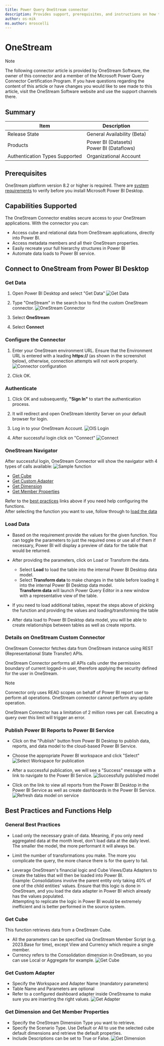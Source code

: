 ```yaml
---
title: Power Query OneStream connector
description: Provides support, prerequisites, and instructions on how to connect to your OneStream data.
author: os-mik
ms.author: mroscelli
---
```


# OneStream

> [!NOTE]
> The following connector article is provided by OneStream Software, the owner of this connector and a member of the Microsoft Power Query Connector Certification Program. If you have questions regarding the content of this article or have changes you would like to see made to this article, visit the OneStream Software website and use the support channels there.

## Summary

| Item | Description |
| ---- | ----------- |
| Release State | General Availability (Beta) |
| Products | Power BI (Datasets)</br>Power BI (Dataflows)|
| Authentication Types Supported | Organizational Account |

## Prerequisites

OneStream platform version 8.2 or higher is required.
There are [system requirements](https://www.microsoft.com/download/details.aspx?id=58494) to verify before you install Microsoft Power BI Desktop.

## Capabilities Supported

The OneStream Connector enables secure access to your OneStream applications. With the connector you can:

* Access cube and relational data from OneStream applications, directly into Power BI.
* Access metadata members and all their OneStream properties.
* Easily recreate your full hierarchy structures in Power BI
* Automate data loads to Power BI service.

## Connect to OneStream from Power BI Desktop

### Get Data

1. Open Power BI Desktop and select "Get Data"
![Get Data](./media/onestream/pbi-get-data.png)

2. Type "OneStream" in the search box to find the custom OneStream connector.
![OneStream Connector](./media/onestream/os-connector-search.png)

3. Select **OneStream**

4. Select **Connect**

### Configure the Connector

1. Enter your OneStream environment URL. Ensure that the Environment URL is entered with a leading **https://** (as shown in the screenshot below), otherwise, connection attempts will not work properly.
![Connector configuration](./media/onestream/os-connector-config.png)

2. Click OK.

### Authenticate

1. Click OK and subsequently, **"Sign In"** to start the authentication process.

2. It will redirect and open OneStream Identity Server on your default browser for login.

3. Log in to your OneStream Account.
![OIS Login](./media/onestream/os-connector-login.png)

4. After successful login click on "Connect"
![Connect](./media/onestream/os-connector-connect.png)

### OneStream Navigator

After successful login, OneStream Connector will show the navigator with 4 types of calls available:
![Sample function](./media/onestream/os-connector-get-dimension.png)

* [Get Cube](#get-cube)
* [Get Custom Adapter](#get-custom-adapter)
* [Get Dimension](#get-dimension-and-get-member-properties)
* [Get Member Properties](#get-dimension-and-get-member-properties)

Refer to the [best practices](#best-practices-and-functions-help) links above if you need help configuring the functions.</br>After selecting the function you want to use, follow through to [load the data](#load-data)

### Load Data

* Based on the requirement provide the values for the given function.
You can toggle the parameters to just the required ones or use all of them if necessary, Power BI will display a preview of data for the table that would be returned.

* After providing the parameters, click on Load or Transform the data.
  * Select **Load** to load the table into the internal Power BI Desktop data model.
  * Select **Transform data** to make changes in the table before loading it into the internal Power BI Desktop data model.</br>**Transform data** will launch Power Query Editor in a new window with a representative view of the table.

* If you need to load additional tables, repeat the steps above of picking the function and providing the values and loading/transforming the table

* After data load to Power BI Desktop data model, you will be able to create relationships between tables as well as create reports.

### Details on OneStream Custom Connector

OneStream Connector fetches data from OneStream instance using REST (Representational State Transfer) APIs.

OneStream Connector performs all APIs calls under the permission boundary of current logged-in user, therefore applying the security defined for the user in OneStream.

> [!NOTE]
> Connector only uses READ scopes on behalf of Power BI report user to perform all operations. OneStream connector cannot perform any update operation.

OneStream Connector has a limitation of 2 million rows per call. Executing a query over this limit will trigger an error.

### Publish Power BI Reports to Power BI Service

* Click on the "Publish" button from Power BI Desktop to publish data, reports, and data model to the cloud-based Power BI Service.

* Choose the appropriate Power BI workspace and click "Select"
![Select Workspace for publication](./media/onestream/pbi-publish.png)

* After a successful publication, we will see a "Success" message with a link to navigate to the Power BI Service.
![Successfully published model](./media/onestream/pbi-publish-success.png)

* Click on the link to view all reports from the Power BI Desktop in the Power BI Service as well as create dashboards in the Power BI Service.
![Refresh data model on service](./media/onestream/pbi-publish-access.png)

## Best Practices and Functions Help

### General Best Practices

* Load only the necessary grain of data. Meaning, if you only need aggregated data at the month level, don't load data at the daily level. The smaller the model, the more performant it will always be.

* Limit the number of transformations you make. The more you complicate the query, the more chance there is for the query to fail.

* Leverage OneStream's financial logic and Cube Views/Data Adapters to create the tables that will then be loaded into Power BI.</br>
Example: Consolidations involve the parent entity only taking 40% of one of the child entities' values. Ensure that this logic is done in OneStream, and you load the data adapter in Power BI which already has the values populated.</br>
Attempting to replicate the logic in Power BI would be extremely inefficient and is better performed in the source system.

### Get Cube

This function retrieves data from a OneStream Cube.

* All the parameters can be specified via OneStream Member Script (e.g. 2023.Base for time), except View and Currency which require a single member.
* Currency refers to the Consolidation dimension in OneStream, so you can use Local or Aggregate for example.
![Get Cube](./media/onestream/os-connector-get-cube.png)

### Get Custom Adapter

* Specify the Workspace and Adapter Name (mandatory parameters)
* Table Name and Parameters are optional
* Refer to a configured dashboard adapter inside OneStreame to make sure you are inserting the right values.
![Get Adapter](./media/onestream/os-connector-get-adapter.png)

### Get Dimension and Get Member Properties

* Specify the OneStream Dimension Type you want to retrieve.
* Specify the Scenario Type. Use Default or All to use the selected cube default dimensions and retrieve the default properties.
* Include Descriptions can be set to True or False.
![Get Dimension](./media/onestream/os-connector-get-dimension.png)
